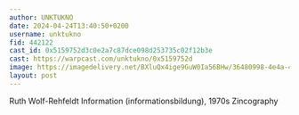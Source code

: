 ```yaml
---
author: UNKTUKNO
date: 2024-04-24T13:40:50+0200
username: unktukno
fid: 442122
cast_id: 0x5159752d3c0e2a7c87dce098d253735c02f12b3e
cast: https://warpcast.com/unktukno/0x5159752d
image: https://imagedelivery.net/BXluQx4ige9GuW0Ia56BHw/36480998-4e4a-4421-89fb-ba81f5dcff00/original
layout: post
---
```

Ruth Wolf-Rehfeldt Information (informationsbildung), 1970s Zincography  

<img src='https://imagedelivery.net/BXluQx4ige9GuW0Ia56BHw/36480998-4e4a-4421-89fb-ba81f5dcff00/original' alt='' referrerpolicy='no-referrer'/>